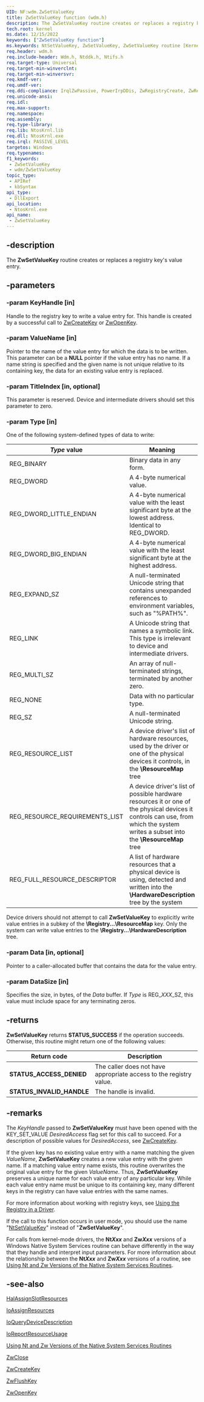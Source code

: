 ```yaml
---
UID: NF:wdm.ZwSetValueKey
title: ZwSetValueKey function (wdm.h)
description: The ZwSetValueKey routine creates or replaces a registry key's value entry.
tech.root: kernel
ms.date: 12/15/2022
keywords: ["ZwSetValueKey function"]
ms.keywords: NtSetValueKey, ZwSetValueKey, ZwSetValueKey routine [Kernel-Mode Driver Architecture], k111_08954f01-0f74-4054-a52a-b00fff0dc166.xml, kernel.zwsetvaluekey, wdm/NtSetValueKey, wdm/ZwSetValueKey
req.header: wdm.h
req.include-header: Wdm.h, Ntddk.h, Ntifs.h
req.target-type: Universal
req.target-min-winverclnt:
req.target-min-winversvr: 
req.kmdf-ver: 
req.umdf-ver: 
req.ddi-compliance: IrqlZwPassive, PowerIrpDDis, ZwRegistryCreate, ZwRegistryOpen, HwStorPortProhibitedDDIs, ZwRegistryCreate(storport), ZwRegistryOpen(storport)
req.unicode-ansi: 
req.idl: 
req.max-support: 
req.namespace: 
req.assembly: 
req.type-library: 
req.lib: NtosKrnl.lib
req.dll: NtosKrnl.exe
req.irql: PASSIVE_LEVEL
targetos: Windows
req.typenames: 
f1_keywords:
 - ZwSetValueKey
 - wdm/ZwSetValueKey
topic_type:
 - APIRef
 - kbSyntax
api_type:
 - DllExport
api_location:
 - NtosKrnl.exe
api_name:
 - ZwSetValueKey
---
```


## -description

The **ZwSetValueKey** routine creates or replaces a registry key's value entry.

## -parameters

### -param KeyHandle [in]

Handle to the registry key to write a value entry for. This handle is created by a successful call to [ZwCreateKey](/windows-hardware/drivers/ddi/wdm/nf-wdm-zwcreatekey) or [ZwOpenKey](/windows-hardware/drivers/ddi/wdm/nf-wdm-zwopenkey).

### -param ValueName [in]

Pointer to the name of the value entry for which the data is to be written. This parameter can be a **NULL** pointer if the value entry has no name. If a name string is specified and the given name is not unique relative to its containing key, the data for an existing value entry is replaced.

### -param TitleIndex [in, optional]

This parameter is reserved. Device and intermediate drivers should set this parameter to zero.

### -param Type [in]

One of the following system-defined types of data to write:

| *Type* value | Meaning |
|---|---|
| REG_BINARY | Binary data in any form. |
| REG_DWORD | A 4-byte numerical value. |
| REG_DWORD_LITTLE_ENDIAN | A 4-byte numerical value with the least significant byte at the lowest address. Identical to REG_DWORD. |
| REG_DWORD_BIG_ENDIAN | A 4-byte numerical value with the least significant byte at the highest address. |
| REG_EXPAND_SZ | A null-terminated Unicode string that contains unexpanded references to environment variables, such as "%PATH%". |
| REG_LINK | A Unicode string that names a symbolic link. This type is irrelevant to device and intermediate drivers. |
| REG_MULTI_SZ | An array of null-terminated strings, terminated by another zero. |
| REG_NONE | Data with no particular type. |
| REG_SZ | A null-terminated Unicode string. |
| REG_RESOURCE_LIST | A device driver's list of hardware resources, used by the driver or one of the physical devices it controls, in the **\ResourceMap** tree |
| REG_RESOURCE_REQUIREMENTS_LIST | A device driver's list of possible hardware resources it or one of the physical devices it controls can use, from which the system writes a subset into the **\ResourceMap** tree |
| REG_FULL_RESOURCE_DESCRIPTOR | A list of hardware resources that a physical device is using, detected and written into the **\HardwareDescription** tree by the system |

Device drivers should not attempt to call **ZwSetValueKey** to explicitly write value entries in a subkey of the **\Registry...\ResourceMap** key. Only the system can write value entries to the **\Registry...\HardwareDescription** tree.

### -param Data [in, optional]

Pointer to a caller-allocated buffer that contains the data for the value entry.

### -param DataSize [in]

Specifies the size, in bytes, of the *Data* buffer. If *Type* is REG_*XXX*_SZ, this value must include space for any terminating zeros.

## -returns

**ZwSetValueKey** returns **STATUS_SUCCESS** if the operation succeeds. Otherwise, this routine might return one of the following values:

| Return code | Description |
|---|---|
| **STATUS_ACCESS_DENIED** | The caller does not have appropriate access to the registry value. |
| **STATUS_INVALID_HANDLE** | The handle is invalid. |

## -remarks

The *KeyHandle* passed to **ZwSetValueKey** must have been opened with the KEY_SET_VALUE *DesiredAccess* flag set for this call to succeed. For a description of possible values for *DesiredAccess*, see [ZwCreateKey](/windows-hardware/drivers/ddi/wdm/nf-wdm-zwcreatekey).

If the given key has no existing value entry with a name matching the given *ValueName*, **ZwSetValueKey** creates a new value entry with the given name. If a matching value entry name exists, this routine overwrites the original value entry for the given *ValueName*. Thus, **ZwSetValueKey** preserves a unique name for each value entry of any particular key. While each value entry name must be unique to its containing key, many different keys in the registry can have value entries with the same names.

For more information about working with registry keys, see [Using the Registry in a Driver](/windows-hardware/drivers/kernel/using-the-registry-in-a-driver).

If the call to this function occurs in user mode, you should use the name "[NtSetValueKey](/windows-hardware/drivers/ddi/wdm/nf-wdm-zwsetvaluekey)" instead of "**ZwSetValueKey**".

For calls from kernel-mode drivers, the **Nt*Xxx*** and **Zw*Xxx*** versions of a Windows Native System Services routine can behave differently in the way that they handle and interpret input parameters. For more information about the relationship between the **Nt*Xxx*** and **Zw*Xxx*** versions of a routine, see [Using Nt and Zw Versions of the Native System Services Routines](/windows-hardware/drivers/kernel/using-nt-and-zw-versions-of-the-native-system-services-routines).

## -see-also

[HalAssignSlotResources](/previous-versions/windows/hardware/drivers/ff546644(v=vs.85))

[IoAssignResources](/windows-hardware/drivers/kernel/mmcreatemdl)

[IoQueryDeviceDescription](/windows-hardware/drivers/kernel/mmcreatemdl)

[IoReportResourceUsage](/windows-hardware/drivers/kernel/mmcreatemdl)

[Using Nt and Zw Versions of the Native System Services Routines](/windows-hardware/drivers/kernel/using-nt-and-zw-versions-of-the-native-system-services-routines)

[ZwClose](/windows-hardware/drivers/ddi/ntifs/nf-ntifs-ntclose)

[ZwCreateKey](/windows-hardware/drivers/ddi/wdm/nf-wdm-zwcreatekey)

[ZwFlushKey](/windows-hardware/drivers/ddi/wdm/nf-wdm-zwflushkey)

[ZwOpenKey](/windows-hardware/drivers/ddi/wdm/nf-wdm-zwopenkey)

